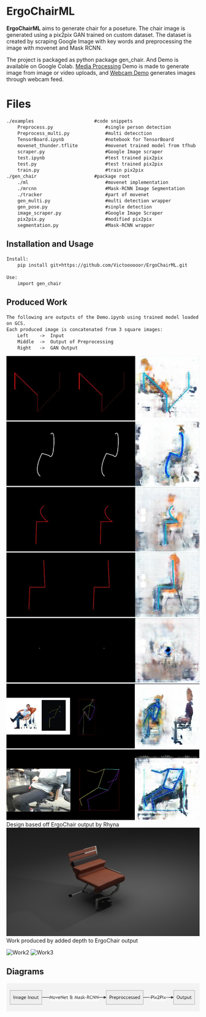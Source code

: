 # ErgoChairML

**ErgoChairML** aims to generate chair for a poseture. The chair image is generated using a pix2pix GAN trained on custom dataset. The dataset is created by scraping Google Image with key words and preprocessing the image with movenet and Mask RCNN.

The project is packaged as python package gen_chair. And Demo is available on Google Colab. [Media Processing](https://colab.research.google.com/github/Victoooooor/ErgoChairML/blob/main/Demo.ipynb) Demo is made to generate image from image or video uploads, and [Webcam Demo](https://colab.research.google.com/github/Victoooooor/ErgoChairML/blob/main/Demo_Vid.ipynb) generates images through webcam feed. 

# Files

	./examples						#code snippets
		Preprocess.py					#single person detection
		Preprocess_multi.py				#multi detecction
		TensorBoard.ipynb				#notebook for TensorBoard
		movenet_thunder.tflite			#movenet trained model from tfhub
		scraper.py						#Google Image scraper
		test.ipynb						#test trained pix2pix
		test.py							#test trained pix2pix
		train.py						#train pix2pix
	./gen_chair 					#package root
		./ml 							#movenet implementation
		./mrcnn							#Mask-RCNN Image Segmentation
		./tracker						#part of movenet
		gen_multi.py					#multi detection wrapper
		gen_pose.py						#sinple detection
		image_scraper.py				#Google Image Scraper
		pix2pix.py						#modified pix2pix
		segmentation.py					#Mask-RCNN wrapper
		
		

## Installation and Usage

	Install:
		pip install git+https://github.com/Victoooooor/ErgoChairML.git
	
	Use:
		import gen_chair
	

## Produced Work

	The following are outputs of the Demo.ipynb using trained model loaded on GCS.
	Each produced image is concatenated from 3 square images: 
		Left  	-> 	Input
		Middle	->	Output of Preprocessing
		Right	-> 	GAN Output
![Skeleton Output 2](https://github.com/Victoooooor/ErgoChairML/blob/main/image/ske1.jpg?raw=true)
![Skeleton Output 2](https://github.com/Victoooooor/ErgoChairML/blob/main/image/ske2.jpg?raw=true)
![Skeleton Output 3](https://github.com/Victoooooor/ErgoChairML/blob/main/image/ske3.jpg?raw=true)
![Skeleton Output 4](https://github.com/Victoooooor/ErgoChairML/blob/main/image/ske4.jpg?raw=true)
![Skeleton Animated 5](https://github.com/Victoooooor/ErgoChairML/blob/main/image/animated.gif?raw=true)
![Skeleton Output 6](https://github.com/Victoooooor/ErgoChairML/blob/main/image/weirdpose.jpg?raw=true)
![Webcam Output 1](https://github.com/Victoooooor/ErgoChairML/blob/main/image/webcam4.jpg?raw=true)
Design based off ErgoChair output by Rhyna
![enter image description here](https://github.com/Victoooooor/ErgoChairML/blob/main/image/work1.png?raw=true)
Work produced by added depth to ErgoChair output

![Work2
](https://github.com/Victoooooor/ErgoChairML/blob/main/image/work2.gif?raw=true)
![Work3
](https://github.com/Victoooooor/ErgoChairML/blob/main/image/work3.gif?raw=true)



## Diagrams

![Simple Diagram](https://github.com/Victoooooor/ErgoChairML/blob/main/image/diagram.png?raw=true)
